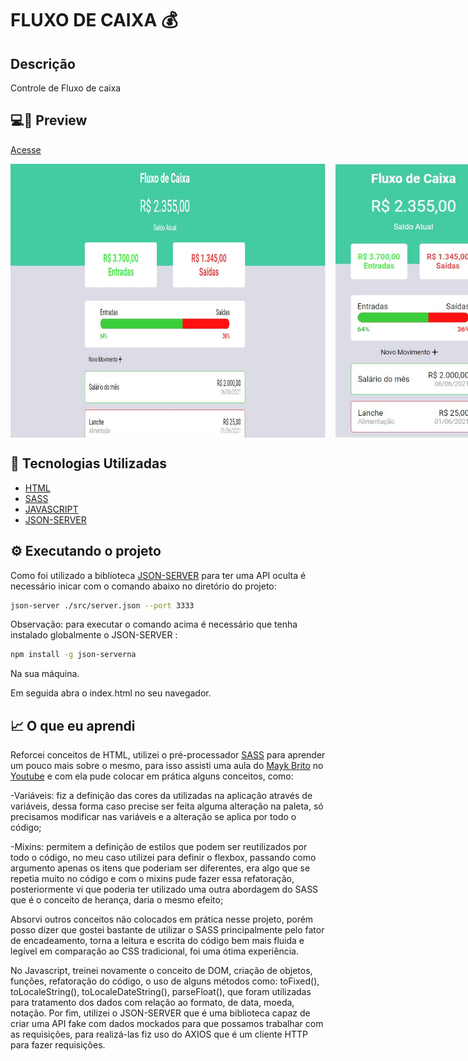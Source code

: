 # FLUXO DE CAIXA 💰
  
## Descrição
 Controle de Fluxo de caixa

## 💻📱 Preview
<a href="">Acesse</a>
<div style="display: flex; margin-bottom: 1rem">
  <img  src="./images/screenshot-web.jpg" width="800" style="margin-right: 1rem" />
  <img src="./images/screenshot-mobile.jpg" width="250"/>
</div>

## 🔨 Tecnologias Utilizadas
- [HTML](https://developer.mozilla.org/pt-BR/docs/Web/HTML)
- [SASS](https://sass-lang.com/)
- [JAVASCRIPT](https://developer.mozilla.org/pt-BR/docs/Web/JavaScript)
- [JSON-SERVER](https://github.com/typicode/json-server)

## ⚙️ Executando o projeto

Como foi utilizado a biblioteca [JSON-SERVER](https://github.com/typicode/json-server) para ter uma API oculta é necessário inicar com o comando abaixo no diretório do projeto: 

```bash
json-server ./src/server.json --port 3333
```

Observação: para executar o comando acima é necessário que tenha instalado globalmente o JSON-SERVER :

``` bash 
npm install -g json-serverna 
```
 Na sua máquina.

Em seguida abra o index.html no seu navegador. 

## 📈 O que eu aprendi

Reforcei conceitos de HTML, utilizei o pré-processador [SASS](https://sass-lang.com/) para aprender um pouco mais sobre o mesmo, para isso assisti uma aula do [Mayk Brito](https://github.com/maykbrito) no [Youtube](https://www.youtube.com/watch?v=BaI8dHUthLA) e com ela pude colocar em prática alguns conceitos, como:

 -Variáveis: fiz a definição das cores da utilizadas na aplicação através de variáveis, dessa forma caso precise ser feita alguma alteração na paleta, só precisamos modificar nas variáveis e a alteração se aplica por todo o código;
 
 -Mixins: permitem a definição de estilos que podem ser reutilizados por todo o código, no meu caso utilizei para definir o flexbox, passando como argumento apenas os itens que poderiam ser diferentes, era algo que se repetia muito no código e com o mixins pude fazer essa refatoração, posteriormente vi que poderia ter utilizado uma outra abordagem do SASS que é o conceito de herança, daria o mesmo efeito;
 
 Absorvi outros conceitos não colocados em prática nesse projeto, porém posso dizer que gostei bastante de utilizar o SASS principalmente pelo fator de encadeamento, torna a leitura e escrita do código bem mais fluida e legível em comparação ao CSS tradicional, foi uma ótima experiência.

No Javascript, treinei novamente o conceito de DOM, criação de objetos, funções, refatoração do código, o uso de alguns métodos como: toFixed(), toLocaleString(), toLocaleDateString(), parseFloat(), que foram utilizadas para tratamento dos dados com relação ao formato, de data, moeda, notação. 
Por fim, utilizei o JSON-SERVER que é uma biblioteca capaz de criar uma API fake com dados mockados para que possamos trabalhar com as requisições, para realizá-las fiz uso do AXIOS que é um cliente HTTP para fazer requisições.

